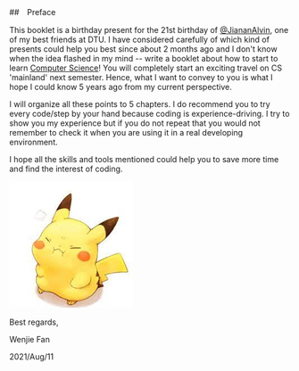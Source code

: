 ##　Preface

This booklet is a birthday present for the 21st birthday of [@JiananAlvin](https://github.com/JiananAlvin), one of my best friends at DTU. I have considered carefully of which kind of presents could help you best since about 2 months ago and I don't know when the idea flashed in my mind -- write a booklet about how to start to learn <u>Computer Science</u>! You will completely start an exciting travel on CS 'mainland' next semester. Hence, what I want to convey to you is what I hope I could know 5 years ago from my current perspective. 

I will organize all these points to 5 chapters.  I do recommend you to try every code/step by your hand because coding is experience-driving. I try to show you my experience but if you do not repeat that you would not remember to check it when you are using it in a real developing environment.

I hope all the skills and tools mentioned could help you to save more time and find the interest of coding.

 ![pikachu](https://raw.githubusercontent.com/gggdttt/ImageBeds/master/%E4%B8%8B%E8%BD%BD.jpg)

Best regards,

Wenjie Fan

2021/Aug/11
